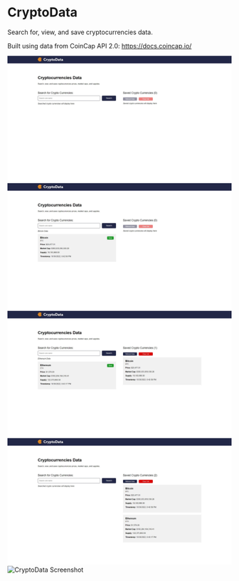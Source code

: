 # CryptoData
 Search for, view, and save cryptocurrencies data.

 Built using data from CoinCap API 2.0: https://docs.coincap.io/

<img src="images/CryptoData-1.jpg" alt="CryptoData Screenshot">
<img src="images/CryptoData-2.jpg" alt="CryptoData Screenshot">
<img src="images/CryptoData-3.jpg" alt="CryptoData Screenshot">
<img src="images/CryptoData-4.jpg" alt="CryptoData Screenshot"> 
<img src="images/CryptoData-5.jpg" alt="CryptoData Screenshot"> 